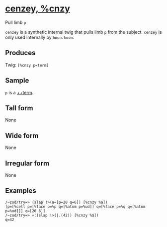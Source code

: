 [cenzey, %cnzy](#cnzy)
======================

Pull limb `p`

`cenzey` is a synthetic internal twig that pulls limb `p` from the
subject. `cenzey` is only used internally by `hoon.hoon`.

Produces
--------

Twig: `[%cnzy p=term]`

Sample
------

`p` is a [++term]().

Tall form
---------

None

Wide form
---------

None

Irregular form
--------------

None

Examples
--------

    /~zod/try=> (slap !>(a=[p=20 q=6]) [%cnzy %a])
    [p=[%cell p=[%face p=%p q=[%atom p=%ud]] q=[%face p=%q q=[%atom p=%ud]]] q=[20 6]]
    /~zod/try=> +:(slap !>(|.(42)) [%cnzy %$])
    q=42
